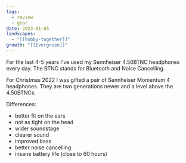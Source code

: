 ```yaml
---
tags:
  - review
  - gear
date: 2023-01-05
landscapes:
  - "[[hobby-together]]"
growth: "[[Evergreen]]"
---
```

For the last 4-5 years I've used my Sennheiser 4.50BTNC headphones every day. The BTNC stands for Bluetooth and Noise Cancelling.

For Christmas 2022 I was gifted a pair of Sennheiser Momentum 4 headphones. They are two generations newer and a level above the 4.50BTNCs.

Differences:
- better fit on the ears 
- not as tight on the head 
- wider soundstage 
- clearer sound 
- improved bass
- better noise cancelling
- insane battery life (close to 60 hours)

